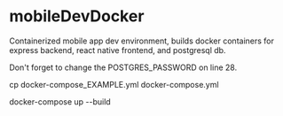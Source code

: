 # mobileDevDocker
Containerized mobile app dev environment, builds docker containers for express backend, react native frontend, and postgresql db.

Don't forget to change the POSTGRES_PASSWORD on line 28.

cp docker-compose_EXAMPLE.yml docker-compose.yml

docker-compose up --build

